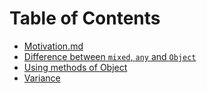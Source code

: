 # Table of Contents

* [Motivation.md](/Motivation.md)
* [Difference between `mixed`, `any` and `Object`](Difference.md)
* [Using methods of Object](Object.md)
* [Variance](Variance.md)



